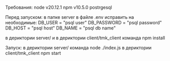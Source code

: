 Требования:
node v20.12.1
npm v10.5.0
postrgesql

Перед запуском:
в папке server в файле .env исправить на необходимые:
DB_USER = "psql user"
DB_PASSWORD = "psql password"
DB_HOST = "psql host"
DB_NAME = "psql db name"

в дериктории server/ и в дериктории client/tmk_client команда
npm install 

Запуск:
в дериктории server/ команда 
node ./index.js
в дериктории client/tmk_client
npm start
